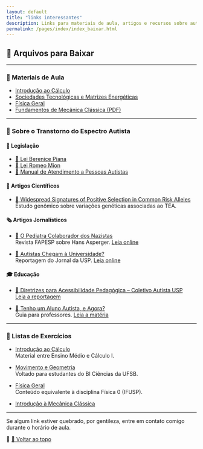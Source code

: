 ```yaml
---
layout: default
title: "links interessantes"
description: Links para materiais de aula, artigos e recursos sobre autismo e ensino.
permalink: /pages/index/index_baixar.html
---
```


## 📁 Arquivos para Baixar

---

### 📘 Materiais de Aula

- [Introdução ao Cálculo](https://itxesco.github.io/pages/notas/introcalculo/index.html)  
- [Sociedades Tecnológicas e Matrizes Energéticas](https://itxesco.github.io/pages/notas/ISC0462.html)  
- [Física Geral](https://itxesco.github.io/pages/notas/fisicageral/index.html)  
- [Fundamentos de Mecânica Clássica (PDF)](https://itxesco.github.io/pages/aulas/ISC0752_files/ISC0752_notas_de_aula.pdf)

---

### 🧠 Sobre o Transtorno do Espectro Autista

#### 📜 Legislação

- [📄 Lei Berenice Piana](https://itxesco.github.io/biblioteca/tea/legislacao/lei_berenice_piana.pdf)  
- [📄 Lei Romeo Mion](https://itxesco.github.io/biblioteca/tea/legislacao/lei_romeo_mion.pdf)  
- [📄 Manual de Atendimento a Pessoas Autistas](https://itxesco.github.io/biblioteca/tea/legislacao/manual_de_atendimento_a_pessoas_com_transtorno_do_espectro_autista.pdf)

#### 🧬 Artigos Científicos

- [📄 Widespread Signatures of Positive Selection in Common Risk Alleles](https://itxesco.github.io/biblioteca/tea/artigos/file-3.pdf)  
  <span class="text-sm text-gray-600">Estudo genômico sobre variações genéticas associadas ao TEA.</span>

#### 🗞 Artigos Jornalísticos

- [📄 O Pediatra Colaborador dos Nazistas](https://itxesco.github.io/biblioteca/tea/divulgacao/asperger_fapesp.pdf)  
  <span class="text-sm text-gray-600">Revista FAPESP sobre Hans Asperger. [Leia online](https://revistapesquisa.fapesp.br/o-pediatra-colaborador-dos-nazistas/)</span>

- [📄 Autistas Chegam à Universidade?](https://itxesco.github.io/biblioteca/tea/divulgacao/autistas_usp.pdf)  
  <span class="text-sm text-gray-600">Reportagem do Jornal da USP. [Leia online](https://jornal.usp.br/universidade/autistas-chegam-a-universidade-novo-coletivo-da-usp-quer-conscientizar-sobre-neurodiversidade/)</span>

#### 🎓 Educação

- [📄 Diretrizes para Acessibilidade Pedagógica – Coletivo Autista USP](https://itxesco.github.io/biblioteca/tea/educacao/coletivo_diretrizes.pdf)  
  <span class="text-sm text-gray-600">[Leia a reportagem](https://jornal.usp.br/diversidade/coletivo-autista-da-usp-apresenta-diretrizes-para-acessibilidade-pedagogica/)</span>

- [📄 Tenho um Aluno Autista, e Agora?](https://itxesco.github.io/biblioteca/tea/educacao/coletivo_diretrizes.pdf)  
  <span class="text-sm text-gray-600">Guia para professores. [Leia a matéria](https://jornal.usp.br/diversidade/coletivo-autista-da-usp-lanca-guia-com-praticas-inclusivas-voltado-para-professores-e-funcionarios/)</span>

---

### 📄 Listas de Exercícios

- [Introdução ao Cálculo](https://itxesco.github.io/pages/notas/introcalculo/listas.html)  
  <span class="text-sm text-gray-600">Material entre Ensino Médio e Cálculo I.</span>

- [Movimento e Geometria](https://itxesco.github.io/pages/notas/ISC0302.html)  
  <span class="text-sm text-gray-600">Voltado para estudantes do BI Ciências da UFSB.</span>

- [Física Geral](https://itxesco.github.io/pages/notas/fisicageral/listas.html)  
  <span class="text-sm text-gray-600">Conteúdo equivalente à disciplina Física 0 (IFUSP).</span>

- [Introdução à Mecânica Clássica](https://itxesco.github.io/pages/aulas/ISC0752_files/listas.html)

---

Se algum link estiver quebrado, por gentileza, entre em contato comigo durante o horário de aula.

📌 [🔼 Voltar ao topo](#top)
